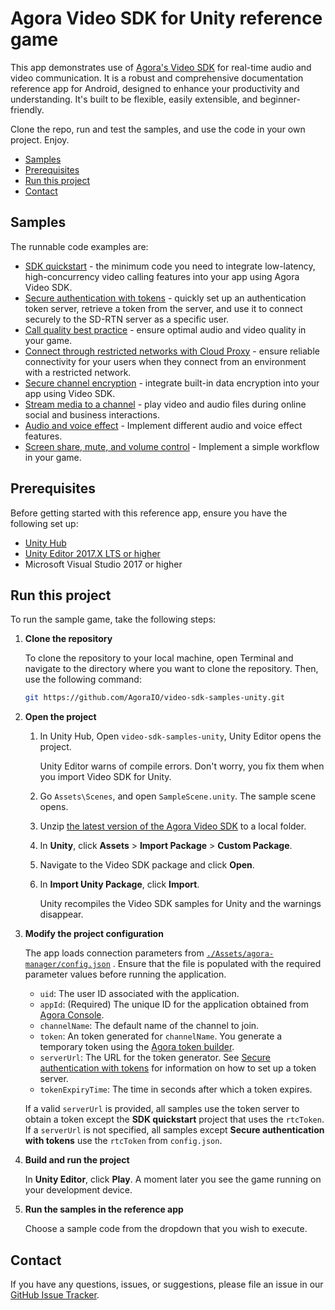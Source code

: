 # Agora Video SDK for Unity reference game

This app demonstrates use of [Agora's Video SDK](https://docs.agora.io/en/video-calling/get-started/get-started-sdk) for real-time audio and video communication. It is a robust and comprehensive documentation reference app for Android, designed to enhance your productivity and understanding. It's built to be flexible, easily extensible, and beginner-friendly.

Clone the repo, run and test the samples, and use the code in your own project. Enjoy.

- [Samples](#samples)
- [Prerequisites](#prerequisites)
- [Run this project](#run-this-project)
- [Contact](#contact)

## Samples  

The runnable code examples are:

- [SDK quickstart](./Assets/get-started) - the minimum code you need to integrate low-latency, high-concurrency
  video calling features into your app using Agora Video SDK.
- [Secure authentication with tokens](./Assets/authentication-workflow/) - quickly set up an authentication token 
  server, retrieve
  a token from the server, and use it to connect securely to the SD-RTN server as a specific user.
- [Call quality best practice](./Assets/ensure-call-quality/) - ensure optimal audio and video quality in your game.
- [Connect through restricted networks with Cloud Proxy](./Assets/cloud-proxy/) - ensure reliable connectivity for 
  your users when they connect from an
  environment with a restricted network.
- [Secure channel encryption](./Assets/media-stream-encryption/) - integrate built-in data encryption into your app 
  using Video SDK.
- [Stream media to a channel](./Assets/play-media/) - play video and audio files during online social and business interactions.
- [Audio and voice effect](./Assets/audio-and-voice-effects) - Implement different audio and voice effect features.
- [Screen share, mute, and volume control](./Assets/product-workflow/productWorkflowManager.cs) - Implement a simple workflow in your game.

## Prerequisites

Before getting started with this reference app, ensure you have the following set up:

- [Unity Hub](https://unity.com/download)
- [Unity Editor 2017.X LTS or higher](https://unity.com/releases/editor/archive)
- Microsoft Visual Studio 2017 or higher

## Run this project

To run the sample game, take the following steps:

1. **Clone the repository**

    To clone the repository to your local machine, open Terminal and navigate to the directory where you want to clone the repository. Then, use the following command:

    ```bash
    git https://github.com/AgoraIO/video-sdk-samples-unity.git
    ```

1. **Open the project**   

    1. In Unity Hub, Open `video-sdk-samples-unity`, Unity Editor opens the project.
       
       Unity Editor warns of compile errors. Don't worry, you fix them when you import Video SDK for Unity. 

    1. Go `Assets\Scenes`, and open `SampleScene.unity`. The sample scene opens.
         
    1. Unzip [the latest version of the Agora Video SDK](https://docs.agora.io/en/sdks?platform=unity) to a local folder.

   1. In **Unity**, click **Assets** > **Import Package** > **Custom Package**.

   1. Navigate to the Video SDK package and click **Open**.

   1. In **Import Unity Package**, click **Import**.
   
      Unity recompiles the Video SDK samples for Unity and the warnings disappear. 

1. **Modify the project configuration**

   The app loads connection parameters from [`./Assets/agora-manager/config.json`](./Assets/agora-manager/config.json)
   . Ensure that the file is populated with the required parameter values before running the application.

    - `uid`: The user ID associated with the application.
    - `appId`: (Required) The unique ID for the application obtained from [Agora Console](https://console.agora.io). 
    - `channelName`: The default name of the channel to join.
    - `token`: An token generated for `channelName`. You generate a temporary token using the [Agora token builder](https://agora-token-generator-demo.vercel.app/).
    - `serverUrl`: The URL for the token generator. See [Secure authentication with tokens](authentication-workflow) for information on how to set up a token server.
    - `tokenExpiryTime`: The time in seconds after which a token expires.

    If a valid `serverUrl` is provided, all samples use the token server to obtain a token except the **SDK quickstart** project that uses the `rtcToken`. If a `serverUrl` is not specified, all samples except **Secure authentication with tokens** use the `rtcToken` from `config.json`.

1. **Build and run the project**

    In **Unity Editor**, click **Play**. A moment later you see the game running on your development device.
1. **Run the samples in the reference app**

   Choose a sample code from the dropdown that you wish to execute.

## Contact

If you have any questions, issues, or suggestions, please file an issue in our [GitHub Issue Tracker](https://github.com/AgoraIO/video-sdk-samples-unity/issues).